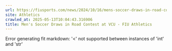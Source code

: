 ```yaml
---
url: https://fiusports.com/news/2024/10/16/mens-soccer-draws-in-road-contest-at-vcu.aspx
site: Athletics
crawled_at: 2025-05-13T10:04:43.316906
title: Men's Soccer Draws in Road Contest at VCU - FIU Athletics
---
```


Error generating fit markdown: '<' not supported between instances of 'int' and 'str'